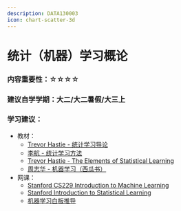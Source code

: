 ```yaml
---
description: DATA130003
icon: chart-scatter-3d
---
```


# 统计（机器）学习概论

### 内容重要性：☆☆☆☆

### 建议自学学期：大二/大二暑假/大三上

### 学习建议：

* 教材：
  * [Trevor Hastie - 统计学习导论](https://book.douban.com/subject/21706191/)
  * [李航 - 统计学习方法](https://book.douban.com/subject/33437381/)
  * [Trevor Hastie - The Elements of Statistical Learning](https://book.douban.com/subject/3294335/)
  * [周志华 - 机器学习（西瓜书）](https://book.douban.com/subject/26708119/)
* 网课：
  * [Stanford CS229 Introduction to Machine Learning](https://csdiy.wiki/%E6%9C%BA%E5%99%A8%E5%AD%A6%E4%B9%A0/CS229/)
  * [Stanford Introduction to Statistical Learning](https://www.bilibili.com/video/BV1u4421A7ZU)
  * [机器学习白板推导](https://www.bilibili.com/video/BV1aE411o7qd)
